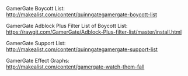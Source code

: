 GamerGate Boycott List:  
http://makealist.com/content/quinngategamergate-boycott-list  
     
GamerGate Adblock Plus Filter List of Boycott List:  
https://rawgit.com/GamerGate/Adblock-Plus-filter-list/master/install.html  
     
GamerGate Support List:  
http://makealist.com/content/quinngategamergate-support-list  

GamerGate Effect Graphs:  
http://makealist.com/content/gamergate-watch-them-fall  
